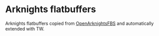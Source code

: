 # Arknights flatbuffers

Arknights flatbuffers copied from [OpenArknightsFBS](https://github.com/MooncellWiki/OpenArknightsFBS) and automatically extended with TW.
